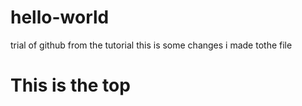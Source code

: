 # hello-world
trial of github from the tutorial
this is some changes i made tothe file
<div> <h1>This is the top</h1> </div>

